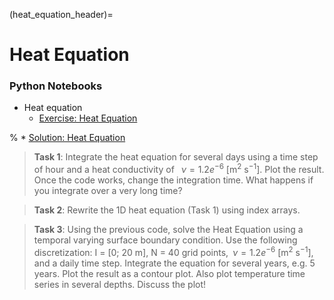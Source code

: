 (heat_equation_header)=
# Heat Equation 

### Python Notebooks
* Heat equation
  * [Exercise: Heat Equation](heat_equation:exercises) 

%  * [Solution: Heat Equation](heat_equation:solution)

>**Task 1**: Integrate the heat equation for several days using a time step of
>hour and a heat conductivity of  $\nu = 1.2e^{-6}$ [m$^2$ s$^{-1}$]. Plot the result.
>Once the code works, change the integration time. What happens if you
>integrate over a very long time?


>**Task 2**: Rewrite the 1D heat equation (Task 1) using index arrays.

>**Task 3**: Using the previous code, solve the Heat Equation using a temporal
>varying surface boundary condition. Use the following discretization: I = [0;
>20 m], N = 40 grid points, $\nu = 1.2e^{-6}$ [m$^2$ s$^{-1}$], and a daily time step.
>Integrate the equation for several years, e.g. 5 years. Plot the result as
>a contour plot. Also plot temperature time series in several depths. Discuss
>the plot! 

